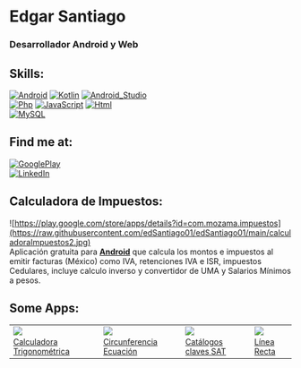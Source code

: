 # Edgar Santiago
### Desarrollador Android y Web

## Skills:
[![Android](https://img.shields.io/badge/Android-3DDC84?style=for-the-badge&logo=android&logoColor=white&labelColor=101010)]()
[![Kotlin](https://img.shields.io/badge/Kotlin-0095D5?style=for-the-badge&logo=kotlin&logoColor=white&labelColor=101010)]()
[![Android_Studio](https://img.shields.io/badge/Android_Studio-3DDC84?style=for-the-badge&logo=android-studio&logoColor=white&labelColor=101010)]()
</br>
[![Php](https://img.shields.io/badge/Php-9146FF?style=for-the-badge&logo=php&logoColor=white&labelColor=101011)]()
[![JavaScript](https://img.shields.io/badge/JavaScript-F7DF1E?style=for-the-badge&logo=javascript&logoColor=white&labelColor=101010)]()
[![Html](https://img.shields.io/badge/HTML-FA7343?style=for-the-badge&logo=html5&logoColor=white&labelColor=101011)]()
</br>
[![MySQL](https://img.shields.io/badge/MySQL-4479A1?style=for-the-badge&logo=mysql&logoColor=white&labelColor=101010)]()
</br>

## Find me at:
[![GooglePlay](https://img.shields.io/badge/Google_Play-3DDC84?style=for-the-badge&logo=googleplay&logoColor=white&labelColor=101011)](https://play.google.com/store/apps/dev?id=6969660804547788680)
</br>
[![LinkedIn](https://img.shields.io/badge/-Edgar_Santiago-0077B5?style=for-the-badge&logo=linkedin&logoColor=white&labelColor=101010)](https://www.linkedin.com/in/edsantiago01)
</br>

## Calculadora de Impuestos:
![https://play.google.com/store/apps/details?id=com.mozama.impuestos](https://raw.githubusercontent.com/edSantiago01/edSantiago01/main/calculadoraImpuestos2.jpg)
</br>
Aplicación gratuita para **[Android](https://play.google.com/store/apps/details?id=com.mozama.impuestos)** que calcula los montos e impuestos al emitir facturas  (México) como IVA, retenciones IVA e ISR, impuestos Cedulares, incluye calculo inverso y convertidor de UMA y Salarios Mínimos a pesos.


## Some Apps:
<table style="width:100%">
  <tr>
    <td>
	    <a href="https://play.google.com/store/apps/details?id=com.mozama.trigonometria">
  		  <img src="https://www.mozama.com.mx/img/logoTrigonometria.jpg">
        </br>
        Calculadora Trigonométrica
	    </a>
	</td>
    <td>
	    <a href="https://play.google.com/store/apps/details?id=com.mozama.catalogossat">
  		  <img src="https://www.mozama.com.mx/img/logoCatalogosSAT.jpg">
        </br>
        Circunferencia Ecuación
	    </a>
	</td>
    <td>
	    <a href="https://play.google.com/store/apps/details?id=mx.com.mozama.qreservaciones">
  		  <img src="https://www.mozama.com.mx/img/logo_qreservaciones.png">
        </br>
        Catálogos claves SAT
	    </a>
	  </td>    
    <td>
	    <a href="https://play.google.com/store/apps/details?id=com.mozama.lineaRecta">
  		  <img src="https://www.mozama.com.mx/img/linea_recta.jpg">
        </br>
        Línea Recta
	    </a>
	  </td>
  </tr>
</table>
